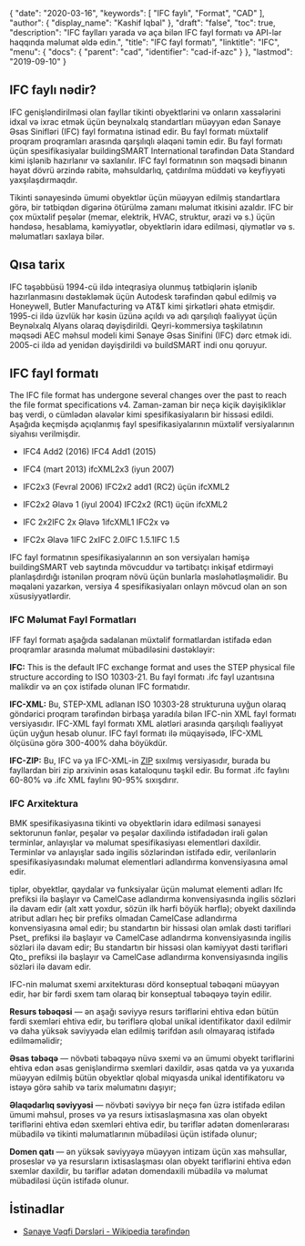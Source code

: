 {
  "date": "2020-03-16",
  "keywords": [
"IFC faylı",
"Format",
"CAD"
],
  "author": {
    "display_name": "Kashif Iqbal"
},
  "draft": "false",
  "toc": true,
  "description": "IFC faylları yarada və aça bilən IFC fayl formatı və API-lər haqqında məlumat əldə edin.",
  "title": "IFC fayl formatı",
  "linktitle": "IFC",
  "menu": {
    "docs": {
      "parent": "cad",
      "identifier": "cad-if-azc"
}
},
  "lastmod": "2019-09-10"
}

## IFC faylı nədir?

IFC genişləndirilməsi olan fayllar tikinti obyektlərini və onların xassələrini idxal və ixrac etmək üçün beynəlxalq standartları müəyyən edən Sənaye Əsas Sinifləri (IFC) fayl formatına istinad edir. Bu fayl formatı müxtəlif proqram proqramları arasında qarşılıqlı əlaqəni təmin edir. Bu fayl formatı üçün spesifikasiyalar buildingSMART International tərəfindən Data Standard kimi işlənib hazırlanır və saxlanılır. IFC fayl formatının son məqsədi binanın həyat dövrü ərzində rabitə, məhsuldarlıq, çatdırılma müddəti və keyfiyyəti yaxşılaşdırmaqdır.

Tikinti sənayesində ümumi obyektlər üçün müəyyən edilmiş standartlara görə, bir tətbiqdən digərinə ötürülmə zamanı məlumat itkisini azaldır. IFC bir çox müxtəlif peşələr (memar, elektrik, HVAC, struktur, ərazi və s.) üçün həndəsə, hesablama, kəmiyyətlər, obyektlərin idarə edilməsi, qiymətlər və s. məlumatları saxlaya bilər.

## Qısa tarix ##

IFC təşəbbüsü 1994-cü ildə inteqrasiya olunmuş tətbiqlərin işlənib hazırlanmasını dəstəkləmək üçün Autodesk tərəfindən qəbul edilmiş və Honeywell, Butler Manufacturing və AT&T kimi şirkətləri əhatə etmişdir. 1995-ci ildə üzvlük hər kəsin üzünə açıldı və adı qarşılıqlı fəaliyyət üçün Beynəlxalq Alyans olaraq dəyişdirildi. Qeyri-kommersiya təşkilatının məqsədi AEC məhsul modeli kimi Sənaye Əsas Sinifini (IFC) dərc etmək idi. 2005-ci ildə ad yenidən dəyişdirildi və buildSMART indi onu qoruyur.

## IFC fayl formatı ##

The IFC file format has undergone several changes over the past to reach the file format specifications v4. Zaman-zaman bir neçə kiçik dəyişikliklər baş verdi, o cümlədən əlavələr kimi spesifikasiyaların bir hissəsi edildi. Aşağıda keçmişdə açıqlanmış fayl spesifikasiyalarının müxtəlif versiyalarının siyahısı verilmişdir.

* IFC4 Add2 (2016) IFC4 Add1 (2015)

* IFC4 (mart 2013) ifcXML2x3 (iyun 2007)

* IFC2x3 (Fevral 2006) IFC2x2 add1 (RC2) üçün ifcXML2

* IFC2x2 Əlavə 1 (iyul 2004) IFC2x2 (RC1) üçün ifcXML2

* IFC 2x2IFC 2x Əlavə 1ifcXML1 IFC2x və

* IFC2x Əlavə 1IFC 2xIFC 2.0IFC 1.5.1IFC 1.5


IFC fayl formatının spesifikasiyalarının ən son versiyaları həmişə buildingSMART veb saytında mövcuddur və tərtibatçı inkişaf etdirməyi planlaşdırdığı istənilən proqram növü üçün bunlarla məsləhətləşməlidir. Bu məqaləni yazarkən, versiya 4 spesifikasiyaları onlayn mövcud olan ən son xüsusiyyətlərdir.

### IFC Məlumat Fayl Formatları ###

IFF fayl formatı aşağıda sadalanan müxtəlif formatlardan istifadə edən proqramlar arasında məlumat mübadiləsini dəstəkləyir:

**IFC:**  This is the default IFC exchange format and uses the STEP physical file structure according to ISO 10303-21. Bu fayl formatı .ifc fayl uzantısına malikdir və ən çox istifadə olunan IFC formatıdır.

**IFC-XML:** Bu, STEP-XML adlanan ISO 10303-28 strukturuna uyğun olaraq göndərici proqram tərəfindən birbaşa yaradıla bilən IFC-nin XML fayl formatı versiyasıdır. IFC-XML fayl formatı XML alətləri arasında qarşılıqlı fəaliyyət üçün uyğun hesab olunur. IFC fayl formatı ilə müqayisədə, IFC-XML ölçüsünə görə 300-400% daha böyükdür.

**IFC-ZIP:** Bu, IFC və ya IFC-XML-in [ZIP](/compression/zip/) sıxılmış versiyasıdır, burada bu fayllardan biri zip arxivinin əsas kataloqunu təşkil edir. Bu format .ifc faylını 60-80% və .ifc XML faylını 90-95% sıxışdırır.

### IFC Arxitektura ###

BMK spesifikasiyasına tikinti və obyektlərin idarə edilməsi sənayesi sektorunun fənlər, peşələr və peşələr daxilində istifadədən irəli gələn terminlər, anlayışlar və məlumat spesifikasiyası elementləri daxildir. Terminlər və anlayışlar sadə ingilis sözlərindən istifadə edir, verilənlərin spesifikasiyasındakı məlumat elementləri adlandırma konvensiyasına əməl edir.

tiplər, obyektlər, qaydalar və funksiyalar üçün məlumat elementi adları Ifc prefiksi ilə başlayır və CamelCase adlandırma konvensiyasında ingilis sözləri ilə davam edir (alt xətt yoxdur, sözün ilk hərfi böyük hərflə); obyekt daxilində atribut adları heç bir prefiks olmadan CamelCase adlandırma konvensiyasına əməl edir; bu standartın bir hissəsi olan əmlak dəsti tərifləri Pset_ prefiksi ilə başlayır və CamelCase adlandırma konvensiyasında ingilis sözləri ilə davam edir; Bu standartın bir hissəsi olan kəmiyyət dəsti tərifləri Qto_ prefiksi ilə başlayır və CamelCase adlandırma konvensiyasında ingilis sözləri ilə davam edir.

IFC-nin məlumat sxemi arxitekturası dörd konseptual təbəqəni müəyyən edir, hər bir fərdi sxem tam olaraq bir konseptual təbəqəyə təyin edilir.

**Resurs təbəqəsi** — ən aşağı səviyyə resurs təriflərini ehtiva edən bütün fərdi sxemləri ehtiva edir, bu təriflərə qlobal unikal identifikator daxil edilmir və daha yüksək səviyyədə elan edilmiş tərifdən asılı olmayaraq istifadə edilməməlidir;

**Əsas təbəqə** — növbəti təbəqəyə nüvə sxemi və ən ümumi obyekt təriflərini ehtiva edən əsas genişləndirmə sxemləri daxildir, əsas qatda və ya yuxarıda müəyyən edilmiş bütün obyektlər qlobal miqyasda unikal identifikatoru və istəyə görə sahib və tarix məlumatını daşıyır;

**Əlaqədarlıq səviyyəsi** — növbəti səviyyə bir neçə fən üzrə istifadə edilən ümumi məhsul, proses və ya resurs ixtisaslaşmasına xas olan obyekt təriflərini ehtiva edən sxemləri ehtiva edir, bu təriflər adətən domenlərarası mübadilə və tikinti məlumatlarının mübadiləsi üçün istifadə olunur;

**Domen qatı** — ən yüksək səviyyəyə müəyyən intizam üçün xas məhsullar, proseslər və ya resursların ixtisaslaşması olan obyekt təriflərini ehtiva edən sxemlər daxildir, bu təriflər adətən domendaxili mübadilə və məlumat mübadiləsi üçün istifadə olunur.

## İstinadlar ##

* [Sənaye Vəqfi Dərsləri - Wikipedia tərəfindən](https://en.wikipedia.org/wiki/Industry_Foundation_Classes)



